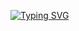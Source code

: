 [![Typing SVG](https://readme-typing-svg.demolab.com?font=Boldonse&size=30&duration=1000&pause=1000&color=F70000&center=true&lines=Why+are+you+here%3F;What+are+you+looking+for%3F)](https://git.io/typing-svg)